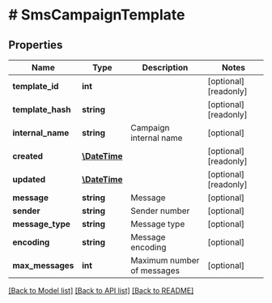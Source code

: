 # # SmsCampaignTemplate

## Properties

Name | Type | Description | Notes
------------ | ------------- | ------------- | -------------
**template_id** | **int** |  | [optional] [readonly] 
**template_hash** | **string** |  | [optional] [readonly] 
**internal_name** | **string** | Campaign internal name | [optional] 
**created** | [**\DateTime**](\DateTime.md) |  | [optional] [readonly] 
**updated** | [**\DateTime**](\DateTime.md) |  | [optional] [readonly] 
**message** | **string** | Message | [optional] 
**sender** | **string** | Sender number | [optional] 
**message_type** | **string** | Message type | [optional] 
**encoding** | **string** | Message encoding | [optional] 
**max_messages** | **int** | Maximum number of messages | [optional] 

[[Back to Model list]](../../README.md#documentation-for-models) [[Back to API list]](../../README.md#documentation-for-api-endpoints) [[Back to README]](../../README.md)



